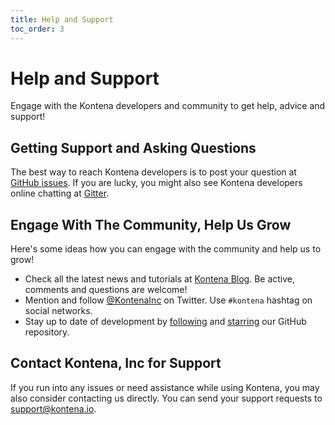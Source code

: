 ```yaml
---
title: Help and Support
toc_order: 3
---
```


# Help and Support

Engage with the Kontena developers and community to get help, advice and support!

## Getting Support and Asking Questions

The best way to reach Kontena developers is to post your question at [GitHub issues](https://github.com/kontena/kontena/issues). If you are lucky, you might also see Kontena developers online chatting at [Gitter](https://gitter.im/kontena/kontena).

## Engage With The Community, Help Us Grow

Here's some ideas how you can engage with the community and help us to grow!

* Check all the latest news and tutorials at  [Kontena Blog](http://blog.kontena.io). Be active, comments and questions are welcome!
* Mention and follow [@KontenaInc](https://twitter.com/KontenaInc) on Twitter. Use `#kontena` hashtag on social networks.
* Stay up to date of development by [following](https://github.com/kontena/kontena/watchers) and [starring](https://github.com/kontena/kontena/stargazers) our GitHub repository.

## Contact Kontena, Inc for Support

If you run into any issues or need assistance while using Kontena, you may also consider contacting us directly. You can send your support requests to <support@kontena.io>.
